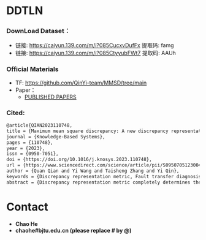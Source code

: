 # DDTLN

### DownLoad Dataset：
 - 链接: https://caiyun.139.com/m/i?085CucxvDufFx  提取码: famg 
 - 链接: https://caiyun.139.com/m/i?085CtyyubFWt7  提取码: AAUh  

### Official Materials
 - TF:  https://github.com/QinYi-team/MMSD/tree/main
 - Paper： 
   - [PUBLISHED PAPERS](https://doi.org/10.1016/j.knosys.2023.110748)
   
          
   

### Cited:
```html
@article{QIAN2023110748,
title = {Maximum mean square discrepancy: A new discrepancy representation metric for mechanical fault transfer diagnosis},
journal = {Knowledge-Based Systems},
pages = {110748},
year = {2023},
issn = {0950-7051},
doi = {https://doi.org/10.1016/j.knosys.2023.110748},
url = {https://www.sciencedirect.com/science/article/pii/S0950705123004987},
author = {Quan Qian and Yi Wang and Taisheng Zhang and Yi Qin},
keywords = {Discrepancy representation metric, Fault transfer diagnosis, Unsupervised domain adaptation, Planetary gearbox},
abstract = {Discrepancy representation metric completely determines the transfer diagnosis performance of deep domain adaptation methods. Maximum mean discrepancy (MMD) based on the mean statistic, as the commonly used metric, has poor discrepancy representation in some cases. MMD is generally known from the aspect of kernel function, but the inherent relationship between the two is unknown. To deal with these issues, the authors theoretically explore their relationship first. With the revealed relationship, a novel discrepancy representation metric named maximum mean square discrepancy (MMSD), which can comprehensively reflect the mean and variance information of data samples in the reproducing kernel Hilbert space, is constructed for enhancing domain confusion. Additionally, for the real application under limited samples and ensuring the effectiveness of MMSD, biased and unbiased empirical MMSD statistics are developed, and the error bounds between the two empirical statistics and the real distribution discrepancy are derived. The proposed MMSD is successfully applied to the end-to-end fault diagnosis of planetary gearbox of wind turbine without labeled target-domain samples. The experimental results on twelve cross-load transfer tasks validate that MMSD has a better ability of discrepancy representation and a higher diagnosis accuracy compared with other well-known discrepancy representation metrics. The related code can be downloaded from https://qinyi-team.github.io/#blog.}
```


# Contact
- **Chao He**
- **chaohe#bjtu.edu.cn   (please replace # by @)**